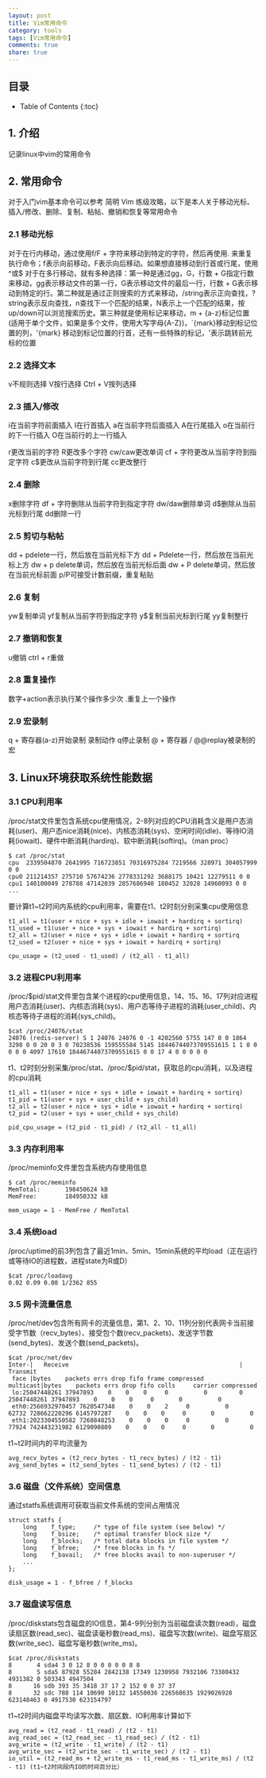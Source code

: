 ```yaml
---
layout: post
title: Vim常用命令
category: tools
tags: [Vim常用命令]
comments: true
share: true
---
```

## 目录 ##

* Table of Contents
{:toc}

## 1. 介绍 ##
记录linux中vim的常用命令

## 2. 常用命令 ##
对于入门vim基本命令可以参考 简明 Vim 练级攻略，以下是本人关于移动光标、插入/修改、删除、复制、粘帖、撤销和恢复等常用命令

### 2.1 移动光标

对于在行内移动，通过使用f/F + 字符来移动到特定的字符，然后再使用. 来重复执行命令；f表示向前移动，F表示向后移动。如果想直接移动到行首或行尾，使用^或$
对于在多行移动，就有多种选择：第一种是通过gg，G，行数 + G指定行数来移动，gg表示移动文件的第一行，G表示移动文件的最后一行，行数 + G表示移动到特定的行。第二种就是通过正则搜索的方式来移动，/string表示正向查找，?string表示反向查找，n查找下一个匹配的结果，N表示上一个匹配的结果，按up/down可以浏览搜索历史。第三种就是使用标记来移动，m + {a-z}标记位置(适用于单个文件，如果是多个文件，使用大写字母{A-Z})，`{mark}移动到标记位置的列，'{mark} 移动到标记位置的行首，还有一些特殊的标记，'表示跳转前光标的位置

### 2.2 选择文本
v不规则选择
V按行选择
Ctrl + V按列选择

### 2.3 插入/修改
i在当前字符前面插入
I在行首插入
a在当前字符后面插入
A在行尾插入
o在当前行的下一行插入
O在当前行的上一行插入

r更改当前的字符
R更改多个字符
cw/caw更改单词
cf + 字符更改从当前字符到指定字符
c$更改从当前字符到行尾
cc更改整行

### 2.4 删除
x删除字符
df + 字符删除从当前字符到指定字符
dw/daw删除单词
d$删除从当前光标到行尾
dd删除一行

### 2.5 剪切与粘帖
dd + pdelete一行，然后放在当前光标下方
dd + Pdelete一行，然后放在当前光标上方
dw + p delete单词，然后放在当前光标后面
dw + P delete单词，然后放在当前光标前面
p/P可接受计数前缀，重复粘贴

### 2.6 复制
yw复制单词
yf复制从当前字符到指定字符
y$复制当前光标到行尾
yy复制整行

### 2.7 撤销和恢复
u撤销
ctrl + r重做

### 2.8 重复操作
数字+action表示执行某个操作多少次
.重复上一个操作

### 2.9 宏录制
q + 寄存器(a-z)开始录制
录制动作
q停止录制
@ + 寄存器 / @@replay被录制的宏

## 3. Linux环境获取系统性能数据 ##

### 3.1 CPU利用率

/proc/stat文件里包含系统cpu使用情况，2-8列对应的CPU消耗含义是用户态消耗(user)、用户态nice消耗(nice)、内核态消耗(sys)、空闲时间(idle)、等待IO消耗(iowait)、硬件中断消耗(hardirq)、软中断消耗(softirq)。（man proc）

```
$ cat /proc/stat
cpu  2339504870 2641995 716723851 70316975284 7219566 328971 304057999 0 0
cpu0 211214357 275710 57674236 2778331292 3688175 10421 12279511 0 0
cpu1 140100049 278788 47142039 2857686940 180452 32028 14960093 0 0
...
```
要计算t1~t2时间内系统的cpu利用率，需要在t1、t2时刻分别采集cpu使用信息
```
t1_all = t1(user + nice + sys + idle + iowait + hardirq + sortirq)
t1_used = t1(user + nice + sys + iowait + hardirq + sortirq)
t2_all = t2(user + nice + sys + idle + iowait + hardirq + sortirq
t2_used = t2(user + nice + sys + iowait + hardirq + sortirq)

cpu_usage = (t2_used - t1_used) / (t2_all - t1_all)
```

### 3.2 进程CPU利用率

/proc/$pid/stat文件里包含某个进程的cpu使用信息，14、15、16、17列对应进程用户态消耗(user)、内核态消耗(sys)、用户态等待子进程的消耗(user_child)、内核态等待子进程的消耗(sys_child)。
```
$cat /proc/24076/stat
24076 (redis-server) S 1 24076 24076 0 -1 4202560 5755 147 0 0 1864 3298 0 0 20 0 3 0 70238536 159555584 5145 18446744073709551615 1 1 0 0 0 0 0 4097 17610 18446744073709551615 0 0 17 4 0 0 0 0 0
```
t1、t2时刻分别采集/proc/stat、/proc/$pid/stat，获取总的cpu消耗，以及进程的cpu消耗
```
t1_all = t1(user + nice + sys + idle + iowait + hardirq + sortirq)
t1_pid = t1(user + sys + user_child + sys_child)
t2_all = t2(user + nice + sys + idle + iowait + hardirq + sortirq)
t2_pid = t2(user + sys + user_child + sys_child)

pid_cpu_usage = (t2_pid - t1_pid) / (t2_all - t1_all)
```

### 3.3 内存利用率
/proc/meminfo文件里包含系统内存使用信息
```
$ cat /proc/meminfo
MemTotal:       198450624 kB
MemFree:        184950332 kB

mem_usage = 1 - MemFree / MemTotal
```

### 3.4 系统load
/proc/uptime的前3列包含了最近1min、5min、15min系统的平均load（正在运行或等待IO的进程数，进程state为R或D）
```
$cat /proc/loadavg
0.02 0.09 0.08 1/2362 855
```

### 3.5 网卡流量信息
/proc/net/dev包含所有网卡的流量信息，第1、2、10、11列分别代表网卡当前接受字节数（recv_bytes）、接受包个数(recv_packets)、发送字节数(send_bytes)、发送个数(send_packets)。
```
$cat /proc/net/dev
Inter-|   Receive                                                |  Transmit
 face |bytes    packets errs drop fifo frame compressed multicast|bytes    packets errs drop fifo colls     carrier compressed
 lo:25047448261 37947893    0    0    0     0          0         0 25047448261 37947893    0    0    0     0       0          0
 eth0:2566932970457 7620547348    0    0    2     0          0     62732 728662220296 6145797287    0    0    0     0       0          0
 eth1:2023304550582 7268848253    0    0    0     0          0     77924 742443231982 6129090809    0    0    0     0       0          0
```
t1~t2时间内的平均流量为
```
avg_recv_bytes = (t2_recv_bytes - t1_recv_bytes) / (t2 - t1)
avg_send_bytes = (t2_send_bytes - t1_send_bytes) / (t2 - t1)
```

### 3.6 磁盘（文件系统）空间信息
通过statfs系统调用可获取当前文件系统的空间占用情况
```
struct statfs {
    long    f_type;     /* type of file system (see below) */
    long    f_bsize;    /* optimal transfer block size */
    long    f_blocks;   /* total data blocks in file system */
    long    f_bfree;    /* free blocks in fs */
    long    f_bavail;   /* free blocks avail to non-superuser */
    ...
};

disk_usage = 1 - f_bfree / f_blocks
```

### 3.7 磁盘读写信息
/proc/diskstats包含磁盘的IO信息，第4-9列分别为当前磁盘读次数(read)，磁盘读扇区数(read_sec)、磁盘读毫秒数(read_ms)、磁盘写次数(write)、磁盘写扇区数(write_sec)、磁盘写毫秒数(write_ms)。
```
$cat /proc/diskstats
8       4 sda4 3 0 12 8 0 0 0 0 0 8 8
8       5 sda5 87928 55284 2842138 17349 1230958 7932106 73380432 4931382 0 503343 4947504
8      16 sdb 393 35 3418 37 17 2 152 0 0 37 37
8      32 sdc 788 114 10690 10132 14550036 226568635 1929026928 623148463 0 4917530 623154797
```
t1~t2时间内磁盘平均读写次数、扇区数、IO利用率计算如下
```
avg_read = (t2_read - t1_read) / (t2 - t1)
avg_read_sec = (t2_read_sec - t1_read_sec) / (t2 - t1)
avg_write = (t2_write - t1_write) / (t2 - t1)
avg_write_sec = (t2_write_sec - t1_write_sec) / (t2 - t1)
io_util = (t2_read_ms + t2_write_ms - t1_read_ms - t1_write_ms) / (t2 - t1) (t1~t2时间段内IO的时间百分比）
```
